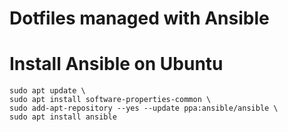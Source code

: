 # Dotfiles managed with Ansible

# Install Ansible on Ubuntu

```
sudo apt update \
sudo apt install software-properties-common \
sudo add-apt-repository --yes --update ppa:ansible/ansible \
sudo apt install ansible
```
